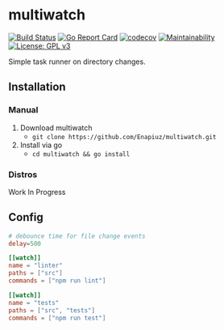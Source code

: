 # multiwatch

[![Build Status](https://travis-ci.org/Enapiuz/multiwatch.svg?branch=master)](https://travis-ci.org/Enapiuz/multiwatch)
[![Go Report Card](https://goreportcard.com/badge/github.com/Enapiuz/multiwatch)](https://goreportcard.com/report/github.com/Enapiuz/multiwatch)
[![codecov](https://codecov.io/gh/Enapiuz/multiwatch/branch/master/graph/badge.svg)](https://codecov.io/gh/Enapiuz/multiwatch)
[![Maintainability](https://api.codeclimate.com/v1/badges/61bf67df2cdf15e5262f/maintainability)](https://codeclimate.com/github/Enapiuz/multiwatch/maintainability)
[![License: GPL v3](https://img.shields.io/badge/License-GPLv3-blue.svg)](https://www.gnu.org/licenses/gpl-3.0)


Simple task runner on directory changes.

## Installation
### Manual
1. Download multiwatch
    - `git clone https://github.com/Enapiuz/multiwatch.git`
2. Install via go
    - `cd multiwatch && go install`
    
### Distros
Work In Progress

## Config
```toml
# debounce time for file change events
delay=500

[[watch]]
name = "linter"
paths = ["src"]
commands = ["npm run lint"]

[[watch]]
name = "tests"
paths = ["src", "tests"]
commands = ["npm run test"]
```
